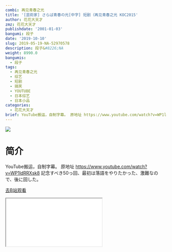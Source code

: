 ```yaml
---
combi: 再见青春之光
title: '[芸術家] さらば青春の光[中字] 短剧（再见青春之光 KOC2015'
author: 花花大天才
zmz: 花花大天才
publishdate: '2001-01-03'
bangumi: 段子
date: '2019-10-10'
slug: 2019-05-19-NA-52970578
description: 段子&#8226;NA
weight: 8990.0
bangumis:
  - 段子
tags:
  - 再见青春之光
  - 综艺
  - 短剧
  - 搞笑
  - YOUTUBE
  - 日本综艺
  - 日本小品
categories:
  - 花花大天才
brief: YouTube搬运，自制字幕。 原地址 https://www.youtube.com/watch?v=WP1ldRRXsk8 記念すべき50っ回、最初は落語をやりたかった、激難なので、後に回した。
---
```

![](https://raw.githubusercontent.com/tcgriffith/owaraisite/master/static/tmpimg/2c5eea31aac9e6a690164c9c3021f3163a0b80e9.jpg.480.jpg)
# 简介  
YouTube搬运，自制字幕。
原地址 https://www.youtube.com/watch?v=WP1ldRRXsk8
記念すべき50っ回、最初は落語をやりたかった、激難なので、後に回した。  

[去B站观看](https://www.bilibili.com/video/av52970578/)
<div class ="resp-container"><iframe class="testiframe" src="//player.bilibili.com/player.html?aid=52970578"", scrolling="no", allowfullscreen="true" > </iframe></div> 
